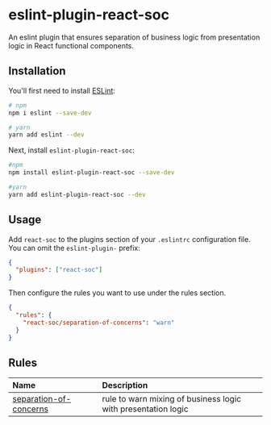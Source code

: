 # eslint-plugin-react-soc

An eslint plugin that ensures separation of business logic from presentation logic in React functional components.

## Installation

You'll first need to install [ESLint](https://eslint.org/):

```sh
# npm
npm i eslint --save-dev

# yarn
yarn add eslint --dev
```

Next, install `eslint-plugin-react-soc`:

```sh
#npm
npm install eslint-plugin-react-soc --save-dev

#yarn
yarn add eslint-plugin-react-soc --dev
```

## Usage

Add `react-soc` to the plugins section of your `.eslintrc` configuration file. You can omit the `eslint-plugin-` prefix:

```json
{
  "plugins": ["react-soc"]
}
```

Then configure the rules you want to use under the rules section.

```json
{
  "rules": {
    "react-soc/separation-of-concerns": "warn"
  }
}
```

## Rules

<!-- begin auto-generated rules list -->

| Name                                                           | Description                                                   |
| :------------------------------------------------------------- | :------------------------------------------------------------ |
| [separation-of-concerns](docs/rules/separation-of-concerns.md) | rule to warn mixing of business logic with presentation logic |

<!-- end auto-generated rules list -->
